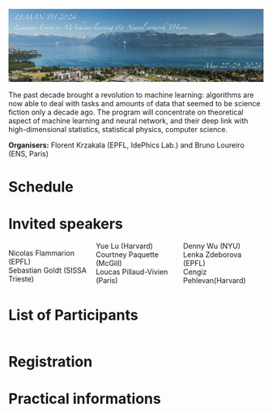 ![program](lemanth2024.jpg)

The past decade brought a revolution to machine learning: algorithms are now able to deal with tasks and amounts of data that seemed to be science fiction only a decade ago. The program will concentrate on theoretical aspect of machine learning and neural network, and their deep link with high-dimensional statistics, statistical physics, computer science.

__Organisers:__  Florent Krzakala (EPFL, IdePhics Lab.) and Bruno Loureiro (ENS, Paris)

# Schedule


# Invited speakers

<div style="column-count: 3;">

Nicolas Flammarion (EPFL) <br>
Sebastian 	Goldt	(SISSA Trieste) <br>
Yue	Lu	(Harvard) <br>
Courtney Paquette (McGill) <br>
Loucas Pillaud-Vivien	(Paris) <br>
Denny Wu (NYU) <br>
Lenka Zdeborova (EPFL) <br>
Cengiz	Pehlevan(Harvard) <br>

</div>

# List of Participants

<div style="column-count: 3;">

</div>

# Registration

# Practical informations
